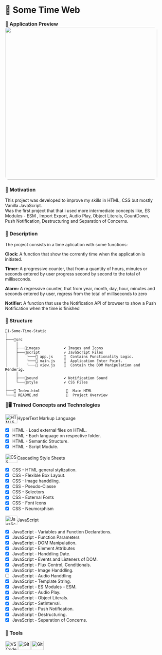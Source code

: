 <h1 align = "justify">🚦 Some Time Web</h1>

<div style="margin: 10px 0 2px 0" class="preview-container">
  <h3 style="margin: 0px">🥈 Application Preview</h3>
  <img style="height:500px; border-radius: 10px;" src=""></img>
</div>

<div style="margin: 10px 0 2px 0" class="description-container">
  <h3>📜 Motivation</h3>
  <span style="margin-botton: 5px">
  This project was developed to improve my skills in HTML, CSS but mostly Vanilla JavaScript.
  <br>
  Was the first project that that i used more intermediate concepts like, ES Modules - ESM , Import Export, Audio Play,  Object Literals, CountDown, Push Notification, Destructuring and Separation of Concerns.
  </span>
</div>

<div style="margin: 10px 0 2px 0" class="description-container">
  <h3>🎯 Description</h3>
  <span>
    The project consists in a time aplication with some functions:
    <p><strong>Clock: </strong>A function that show the corrently time when the application is initiated.</p>
    <p><strong>Timer: </strong>A progressive counter, that from a quantity of hours, minutes or seconds entered
    by user progress second by second to the total of milliseconds.</p>
    <p><strong>Alarm: </strong>A regressive counter, that from year, month, day, hour, minutes and seconds
    entered by user, regress from the total of milliseconds to zero</p>
    <p><strong>Notifier: </strong>A function that use the Notification API of browser to show
    a Push Notification when the time is finished</p>               
  </span>
</div>

<h3>🔩 Structure</h3>

  ```
📂1-Some-Time-Static
│
├───📁src 
│    │              
│    ├───📁images           ✔️ Images and Icons                                  
│    ├───📁script           ✔️ JavaScript Files 
│    │    └───📄 app.js     🔸  Contains Functionality Logic. 
│    │    └───📄 main.js    🔸  Application Enter Point.   
│    │    └───📄 view.js    🔸  Contain the DOM Manipulation and Renderig.    
│    │          
│    ├───📁sound            ✔️ Notification Sound  
│    └───📁style            ✔️ CSS Files  
│
├───📄 Index.html            🔸  Main HTML
└───📄 README.md             🔸  Project Overview
```
<div class="tech-container">
<h3 style="margin: 10px 0 10px 0;">📗🖥 Trained Concepts and Technologies</h3>

<img align="center" alt="HTML5" height="30" width="40" src="https://cdn.jsdelivr.net/gh/devicons/devicon/icons/html5/html5-original.svg"/>HyperText Markup Language
   - [x] HTML - Load external files on HTML.
   - [x] HTML - Each language on respective folder.
   - [x] HTML - Semantic Structure.
   - [x] HTML - Script Module.

<img align="center" alt="CSS" height="30" width="40" src="https://cdn.jsdelivr.net/gh/devicons/devicon/icons/css3/css3-original.svg" />Cascading Style Sheets
   - [x] CSS - HTML general stylization.
   - [x] CSS - Flexible Box Layout.
   - [x] CSS - Image handdling.
   - [x] CSS - Pseudo-Classe
   - [x] CSS - Selectors 
   - [x] CSS - External Fonts
   - [x] CSS - Font Icons 
   - [x] CSS - Neumorphism

  <img align="center" alt="JavaScript" height="30" width="40" src="https://cdn.jsdelivr.net/gh/devicons/devicon/icons/javascript/javascript-original.svg" />JavaScript
   - [x] JavaScript - Variables and Function Declarations. 
   - [x] JavaScript - Function Parameters
   - [x] JavaScript - DOM Manipulation.
   - [x] JavaScript - Element Attributes  
   - [x] JavaScript - Handdling Date.
   - [x] JavaScript - Events and Listeners of DOM.
   - [x] JavaScript - Flux Control, Conditionals.
   - [x] JavaScript - Image Handdling. 
   - [ ] JavaScript - Audio Handdling
   - [x] JavaScript - Template String.
   - [x] JavaScript - ES Modules - ESM.
   - [x] JavaScript - Audio Play.
   - [x] JavaScript - Object Literals.
   - [x] JavaScript - SetInterval.
   - [x] JavaScript - Push Notification.
   - [x] JavaScript - Destructuring.
   - [x] JavaScript - Separation of Concerns.
</div>

<div style="margin: 10px 0 10px 0;">
  <h3>🔨 Tools</h3>
  <img align="left" alt="VSCode" height="30" width="40" src="https://cdn.jsdelivr.net/gh/devicons/devicon/icons/vscode/vscode-original.svg" />
  <img align="center" alt="Git" height="30" width="40" src="https://cdn.jsdelivr.net/gh/devicons/devicon/icons/git/git-original.svg" />
    <img align="center" alt="Git" height="30" width="40" src="https://cdn.jsdelivr.net/gh/devicons/devicon/icons/github/github-original.svg" />
</div><br>



 
